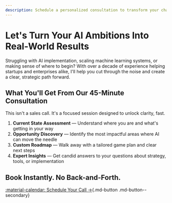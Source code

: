 ```yaml
---
description: Schedule a personalized consultation to transform your challenges into opportunities through expert guidance.
---
```


# Let's Turn Your AI Ambitions Into Real-World Results

Struggling with AI implementation, scaling machine learning systems, or making sense of where to begin? With over a decade of experience helping startups and enterprises alike, I'll help you cut through the noise and create a clear, strategic path forward.

## What You'll Get From Our 45-Minute Consultation

This isn't a sales call. It's a focused session designed to unlock clarity, fast.

1. **Current State Assessment** — Understand where you are and what's getting in your way
2. **Opportunity Discovery** — Identify the most impactful areas where AI can move the needle
3. **Custom Roadmap** — Walk away with a tailored game plan and clear next steps
4. **Expert Insights** — Get candid answers to your questions about strategy, tools, or implementation

## Book Instantly. No Back-and-Forth.

[:material-calendar: Schedule Your Call →](https://calendly.com/engineerprompt/consulting-call){.md-button .md-button--secondary}